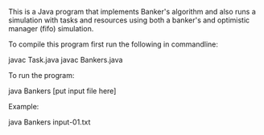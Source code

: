 This is a Java program that implements Banker's algorithm and also runs a simulation with tasks and resources
using both a banker's and optimistic manager (fifo) simulation.

To compile this program first run the following in commandline:

javac Task.java
javac Bankers.java

To run the program:

java Bankers [put input file here]

Example: 

java Bankers input-01.txt